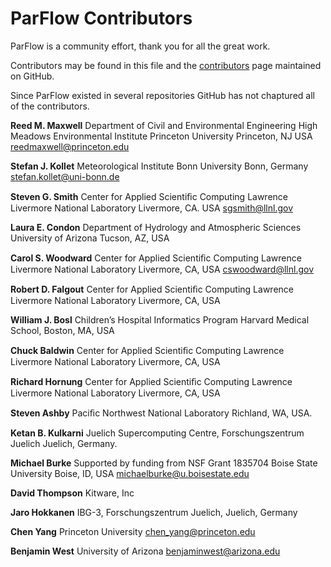 # ParFlow Contributors

ParFlow is a community effort, thank you for all the great work.

Contributors may be found in this file and the 
[contributors](https://github.com/parflow/parflow/graphs/contributors)
page maintained on GitHub.

Since ParFlow existed in several repositories GitHub has not chaptured
all of the contributors.

**Reed M. Maxwell** 
Department of Civil and Environmental Engineering 
High Meadows Environmental Institute
Princeton University 
Princeton, NJ USA
reedmaxwell@princeton.edu

**Stefan J. Kollet**
Meteorological Institute
Bonn University
Bonn, Germany
stefan.kollet@uni-bonn.de

**Steven G. Smith**
Center for Applied Scientiﬁc Computing
Lawrence Livermore National Laboratory
Livermore, CA. USA
sgsmith@llnl.gov

**Laura E. Condon**
Department of Hydrology and Atmospheric Sciences
University of Arizona
Tucson, AZ, USA

**Carol S. Woodward**
Center for Applied Scientiﬁc Computing
Lawrence Livermore National Laboratory
Livermore, CA, USA
cswoodward@llnl.gov

**Robert D. Falgout**
Center for Applied Scientiﬁc Computing
Lawrence Livermore National Laboratory
Livermore, CA, USA

**William J. Bosl**
Children’s Hospital Informatics Program
Harvard Medical School,
Boston, MA, USA

**Chuck Baldwin**
Center for Applied Scientiﬁc Computing
Lawrence Livermore National Laboratory
Livermore, CA, USA

**Richard Hornung**
Center for Applied Scientiﬁc Computing
Lawrence Livermore National Laboratory
Livermore, CA, USA

**Steven Ashby**
Paciﬁc Northwest National Laboratory
Richland, WA, USA.

**Ketan B. Kulkarni**
Juelich Supercomputing Centre, Forschungszentrum Juelich
Juelich, Germany.

**Michael Burke**
Supported by funding from NSF Grant 1835704
Boise State University
Boise, ID, USA
michaelburke@u.boisestate.edu

**David Thompson**
Kitware, Inc

**Jaro Hokkanen**
IBG-3, Forschungszentrum Juelich,
Juelich, Germany

**Chen Yang**
Princeton University
chen_yang@princeton.edu

**Benjamin West**
University of Arizona
benjaminwest@arizona.edu
